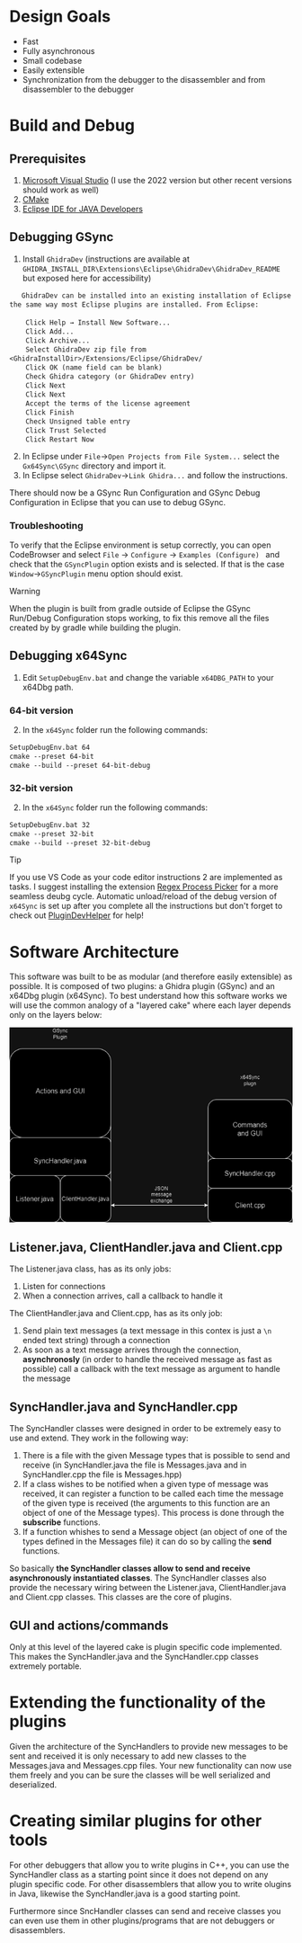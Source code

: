 # Design Goals

* Fast
* Fully asynchronous
* Small codebase
* Easily extensible
* Synchronization from the debugger to the disassembler and from disassembler to the debugger

# Build and Debug

## Prerequisites
1. [Microsoft Visual Studio](https://visualstudio.microsoft.com/) (I use the 2022 version but other recent versions should work as well)
2. [CMake](https://cmake.org/download/)
2. [Eclipse IDE for JAVA Developers](https://www.eclipse.org/downloads/)

## Debugging GSync

1. Install `GhidraDev` (instructions are available at `GHIDRA_INSTALL_DIR\Extensions\Eclipse\GhidraDev\GhidraDev_README` but exposed here for accessibility)
```
   GhidraDev can be installed into an existing installation of Eclipse the same way most Eclipse plugins are installed. From Eclipse:

    Click Help → Install New Software...
    Click Add...
    Click Archive...
    Select GhidraDev zip file from <GhidraInstallDir>/Extensions/Eclipse/GhidraDev/
    Click OK (name field can be blank)
    Check Ghidra category (or GhidraDev entry)
    Click Next
    Click Next
    Accept the terms of the license agreement
    Click Finish
    Check Unsigned table entry
    Click Trust Selected
    Click Restart Now
```
2. In Eclipse under `File`->`Open Projects from File System...` select the `Gx64Sync\GSync` directory and import it.
3. In Eclipse select `GhidraDev`->`Link Ghidra...` and follow the instructions. 

There should now be a GSync Run Configuration and GSync Debug Configuration in Eclipse that you can use to debug GSync.

### Troubleshooting
To verify that the Eclipse environment is setup correctly, you can open CodeBrowser and select
``File`` -> ``Configure`` -> ``Examples (Configure) `` and check that the `GSyncPlugin` option
exists and is selected. If that is the case ``Window``->``GSyncPlugin`` menu option should exist.

> [!WARNING] 
> When the plugin is built from gradle outside of Eclipse the GSync Run/Debug Configuration stops working, to fix this remove all the files created by
> by gradle while building the plugin.

## Debugging x64Sync
1. Edit `SetupDebugEnv.bat` and change the variable `x64DBG_PATH` to your x64Dbg path.

### 64-bit version
2. In the `x64Sync` folder run the following commands:
```
SetupDebugEnv.bat 64
cmake --preset 64-bit
cmake --build --preset 64-bit-debug
```

### 32-bit version
2. In the `x64Sync` folder run the following commands:
```
SetupDebugEnv.bat 32
cmake --preset 32-bit
cmake --build --preset 32-bit-debug
```

> [!TIP]
> If you use VS Code as your code editor instructions 2 are implemented as tasks. I suggest installing the extension [Regex Process Picker](https://marketplace.visualstudio.com/items?itemName=ptrck.regex-process-picker) for a more seamless deubg cycle. Automatic unload/reload of the debug version of `x64Sync` is set up after you complete all the instructions but don't forget to check out [PluginDevHelper](https://github.com/x64dbg/PluginDevHelper) for help! 

# Software Architecture

This software was built to be as modular (and therefore easily extensible) as possible. 
It is composed of two plugins: a Ghidra plugin (GSync) and an x64Dbg plugin (x64Sync). 
To best understand how this software works we will use the common analogy of a "layered cake" where each layer depends only on the layers below:


![Gx64Sync Image](/docs/Gx64SyncDiagram.png)


## Listener.java, ClientHandler.java and Client.cpp

The Listener.java class, has as its only jobs:
1. Listen for connections
2. When a connection arrives, call a callback to handle it

The ClientHandler.java and Client.cpp, has as its only job:
1. Send plain text messages (a text message in this contex is just a `\n` ended text string) through a connection
2. As soon as a text message arrives through the connection, **asynchronosly** (in order to handle the received message as fast as possible) call a callback with the text message as argument to handle the message 

## SyncHandler.java and SyncHandler.cpp

The SyncHandler classes were designed in order to be extremely easy to use and extend. They work in the following way:

1. There is a file with the given Message types that is possible to send and receive (in SyncHandler.java the file is Messages.java and in SyncHandler.cpp the file is Messages.hpp)
2. If a class wishes to be notified when a given type of message was received, it can register a function to be called each time the message of the given type is received (the arguments to this function are an object of one of the Message types). This process is done through the **subscribe** functions.
3. If a function whishes to send a Message object (an object of one of the types defined in the Messages file) it can do so by calling the **send** functions.

So basically **the SyncHandler classes allow to send and receive asynchronously instantiated classes**. The SyncHandler classes also provide the necessary wiring between the  Listener.java, ClientHandler.java and Client.cpp classes. This classes are the core of plugins.

## GUI and actions/commands

Only at this level of the layered cake is plugin specific code implemented. 
This makes the SyncHandler.java and the SyncHandler.cpp classes extremely portable.

# Extending the functionality of the plugins
Given the architecture of the SyncHandlers to provide new messages to be sent and received it is only necessary to add new classes to the Messages.java and Messages.cpp files. Your new functionality can now use them freely and you can be sure the classes will be well serialized and deserialized.

# Creating similar plugins for other tools

For other debuggers that allow you to write plugins in C++, you can use the SyncHandler class as a starting point since it does not depend on any plugin specific code.
For other disassemblers that allow you to write olugins in Java, likewise the SyncHandler.java is a good starting point.

Furthermore since SncHandler classes can send and receive classes you can even use them in other plugins/programs that are not debuggers or disassemblers.
